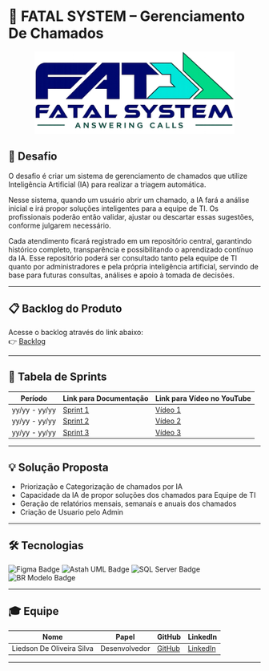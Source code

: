# 🚀 FATAL SYSTEM – Gerenciamento De Chamados

<div align="center">
  <img src="./Docs/img/logoFatalSystem.png" alt="Screenshot do sistema" width="400"/>
</div>


## 📌 Desafio
O desafio é criar um sistema de gerenciamento de chamados que utilize Inteligência Artificial (IA) para realizar a triagem automática.

Nesse sistema, quando um usuário abrir um chamado, a IA fará a análise inicial e irá propor soluções inteligentes para a equipe de TI. Os profissionais poderão então validar, ajustar ou descartar essas sugestões, conforme julgarem necessário.

Cada atendimento ficará registrado em um repositório central, garantindo histórico completo, transparência e possibilitando o aprendizado contínuo da IA. Esse repositório poderá ser consultado tanto pela equipe de TI quanto por administradores e pela própria inteligência artificial, servindo de base para futuras consultas, análises e apoio à tomada de decisões.

---

## 📋 Backlog do Produto
Acesse o backlog através do link abaixo:  
👉 [Backlog](https://github.com/liedson-silva/chamados/blob/main/Docs/Backlog.md)

---

## 📅 Tabela de Sprints
|    Período    | Link para Documentação | Link para Vídeo no YouTube |
| ------------- | ---------------------- | -------------------------- |
| yy/yy - yy/yy | [Sprint 1](#)          | [Vídeo 1](#)               |
| yy/yy - yy/yy | [Sprint 2](#)          | [Vídeo 2](#)               |
| yy/yy - yy/yy | [Sprint 3](#)          | [Vídeo 3](#)               |

---

## 💡 Solução Proposta
-  Priorização e Categorização de chamados por IA
-  Capacidade da IA de propor soluções dos chamados para Equipe de TI
-  Geração de relatórios mensais, semanais e anuais dos chamados
-  Criação de Usuario pelo Admin

---

## 🛠️ Tecnologias
<div>
  <img src="https://img.shields.io/badge/Figma-F24E1E?style=for-the-badge&logo=figma&logoColor=white" alt="Figma Badge"/>
  <img src="https://img.shields.io/badge/Astah_UML-2C2255?style=for-the-badge&logo=uml&logoColor=white" alt="Astah UML Badge"/>
  <img src="https://img.shields.io/badge/SQL%20Server-CC2927?style=for-the-badge&logo=microsoftsqlserver&logoColor=white" alt="SQL Server Badge"/>
  <img src="https://img.shields.io/badge/BR%20Modelo-005CFF?style=for-the-badge&logo=databricks&logoColor=white" alt="BR Modelo Badge"/>
</div>

---

## 🎓 Equipe
| Nome                          | Papel         | GitHub                                    | LinkedIn                                                      |
| ----------------------------- | ------------- |------------------------------------------ | ------------------------------------------------------------- |
| Liedson De Oliveira Silva     | Desenvolvedor |[GitHub](https://github.com/liedson-silva) | [LinkedIn](https://linkedin.com/in/liedson-silva-20b78b295)   |

---
